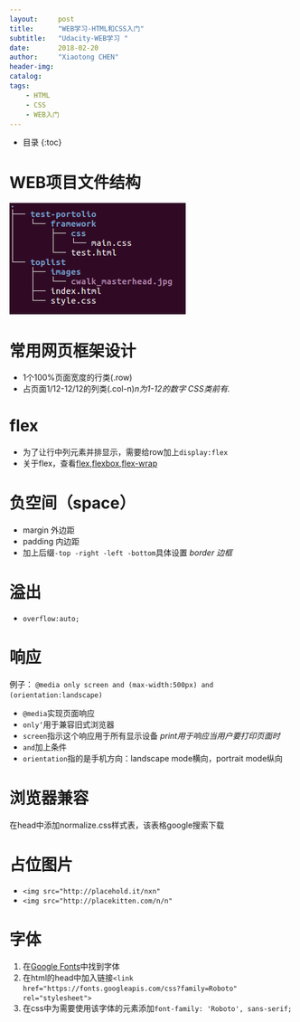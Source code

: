 ```yaml
---
layout:     post
title:      "WEB学习-HTML和CSS入门"
subtitle:   "Udacity-WEB学习 "
date:       2018-02-20
author:     "Xiaotong CHEN"
header-img: 
catalog:
tags:
    - HTML
    - CSS
    - WEB入门
---
```


* 目录
{:toc}

# WEB项目文件结构
![文件结构](/img/post/WEB-structure.png)

# 常用网页框架设计
- 1个100%页面宽度的行类(.row)
- 占页面1/12-12/12的列类(.col-n)*n为1-12的数字*
*CSS类前有.*

# flex
- 为了让行中列元素并排显示，需要给row加上`display:flex`
- 关于flex，查看[flex](https://developer.mozilla.org/zh-CN/docs/Web/CSS/flex),[flexbox](https://segmentfault.com/a/1190000007550042),[flex-wrap](https://developer.mozilla.org/zh-CN/docs/Web/CSS/flex-wrap)

# 负空间（space）
- margin 外边距
- padding 内边距
- 加上后缀`-top -right -left -bottom`具体设置
*border 边框*

# 溢出
- `overflow:auto;`

# 响应
例子：
`@media only screen and (max-width:500px) and (orientation:landscape)`
- `@media`实现页面响应
- `only‘`用于兼容旧式浏览器
- `screen`指示这个响应用于所有显示设备
*print用于响应当用户要打印页面时*
- `and`加上条件
- `orientation`指的是手机方向：landscape mode横向，portrait mode纵向

# 浏览器兼容
在head中添加normalize.css样式表，该表格google搜索下载

# 占位图片
- `<img src="http://placehold.it/nxn"`
- `<img src="http://placekitten.com/n/n"`

# 字体
1. 在[Google Fonts](https://fonts.google.com/)中找到字体
2. 在html的head中加入链接`<link href="https://fonts.googleapis.com/css?family=Roboto" rel="stylesheet">`
3. 在css中为需要使用该字体的元素添加`font-family: 'Roboto', sans-serif;`


